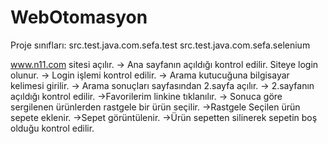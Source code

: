 # WebOtomasyon

Proje sınıfları:
src.test.java.com.sefa.test
src.test.java.com.sefa.selenium

  www.n11.com sitesi açılır.
-> Ana sayfanın açıldığı kontrol edilir. Siteye login olunur.
-> Login işlemi kontrol edilir.
-> Arama kutucuğuna bilgisayar kelimesi girilir.
-> Arama sonuçları sayfasından 2.sayfa açılır.
-> 2.sayfanın açıldığı kontrol edilir.
->Favorilerim linkine tıklanılır.
-> Sonuca göre sergilenen ürünlerden rastgele bir ürün seçilir.
->Rastgele Seçilen ürün sepete eklenir.
->Sepet görüntülenir.
->Ürün sepetten silinerek sepetin boş olduğu kontrol edilir.

